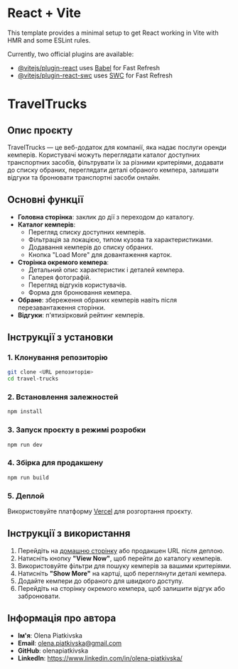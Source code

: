 # React + Vite

This template provides a minimal setup to get React working in Vite with HMR and
some ESLint rules.

Currently, two official plugins are available:

- [@vitejs/plugin-react](https://github.com/vitejs/vite-plugin-react/blob/main/packages/plugin-react/README.md)
  uses [Babel](https://babeljs.io/) for Fast Refresh
- [@vitejs/plugin-react-swc](https://github.com/vitejs/vite-plugin-react-swc)
  uses [SWC](https://swc.rs/) for Fast Refresh

<!-- Опис проєкту -->

# TravelTrucks

## Опис проєкту

TravelTrucks — це веб-додаток для компанії, яка надає послуги оренди кемперів.
Користувачі можуть переглядати каталог доступних транспортних засобів,
фільтрувати їх за різними критеріями, додавати до списку обраних, переглядати
деталі обраного кемпера, залишати відгуки та бронювати транспортні засоби
онлайн.

## Основні функції

- **Головна сторінка**: заклик до дії з переходом до каталогу.
- **Каталог кемперів**:
  - Перегляд списку доступних кемперів.
  - Фільтрація за локацією, типом кузова та характеристиками.
  - Додавання кемперів до списку обраних.
  - Кнопка "Load More" для довантаження карток.
- **Сторінка окремого кемпера**:
  - Детальний опис характеристик і деталей кемпера.
  - Галерея фотографій.
  - Перегляд відгуків користувачів.
  - Форма для бронювання кемпера.
- **Обране**: збереження обраних кемперів навіть після перезавантаження
  сторінки.
- **Відгуки**: п'ятизірковий рейтинг кемперів.

## Інструкції з установки

### 1. Клонування репозиторію

```bash
git clone <URL репозиторію>
cd travel-trucks
```

### 2. Встановлення залежностей

```bash
npm install
```

### 3. Запуск проєкту в режимі розробки

```bash
npm run dev
```

### 4. Збірка для продакшену

```bash
npm run build
```

### 5. Деплой

Використовуйте платформу [Vercel](https://vercel.com/) для розгортання проєкту.

## Інструкції з використання

1. Перейдіть на [домашню сторінку](http://localhost:5173) або продакшен URL
   після деплою.
2. Натисніть кнопку **"View Now"**, щоб перейти до каталогу кемперів.
3. Використовуйте фільтри для пошуку кемперів за вашими критеріями.
4. Натисніть **"Show More"** на картці, щоб переглянути деталі кемпера.
5. Додайте кемпери до обраного для швидкого доступу.
6. Перейдіть на сторінку окремого кемпера, щоб залишити відгук або забронювати.

## Інформація про автора

- **Ім'я**: Olena Piatkivska
- **Email**: olena.piatkivska@gmail.com
- **GitHub**: olenapiatkivska
- **LinkedIn**: https://www.linkedin.com/in/olena-piatkivska/
